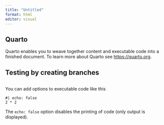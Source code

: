 ```yaml
---
title: "Untitled"
format: html
editor: visual
---
```


## Quarto

Quarto enables you to weave together content and executable code into a finished document. To learn more about Quarto see <https://quarto.org>.

## Testing by creating branches 

```{r}
```

You can add options to executable code like this

```{r}
#| echo: false
2 * 2
```

The `echo: false` option disables the printing of code (only output is displayed).
